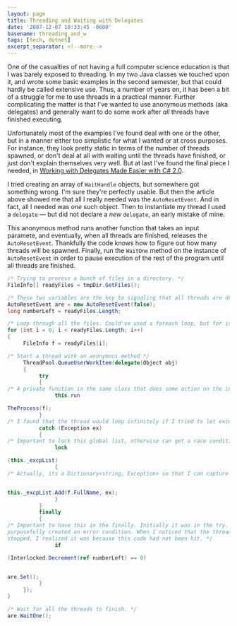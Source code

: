 ```yaml
---
layout: page
title: Threading and Waiting with Delegates
date: '2007-12-07 10:33:45 -0600'
basename: threading_and_w
tags: [tech, dotnet]
excerpt_separator: <!--more-->
---
```


One of the casualties of not having a full computer science education is that I
was barely exposed to threading. In my two Java classes we touched upon it, and
wrote some basic examples in the second semester, but that could hardly be
called extensive use. Thus, a number of years on, it has been a bit of a
struggle for me to use threads in a practical manner. Further complicating the
matter is that I've wanted to use anonymous methods (aka delegates) and
generally want to do some work after _all_ threads have finished executing.

<!--more-->

Unfortunately most of the examples I've found deal with one or the other, but in
a manner either too simplistic for what I wanted or at cross purposes. For
instance, they look pretty static in terms of the number of threads spawned, or
don't deal at all with waiting until the threads have finished, or just don't
explain themselves very well. But at last I've found the final piece I needed,
in <a href="http://www.codeguru.com/columns/experts/article.php/c4767/">Working
with Delegates Made Easier with C# 2.0</a>.

I tried creating an array of `WaitHandle` objects, but somewhere got something
wrong. I'm sure they're perfectly usable. But then the article above showed me
that all I really needed was the `AutoResetEvent`. And in fact, all I needed was
_one_ such object. Then to instantiate my thread I used a `delegate` &mdash; but
did not declare a _new_ `delegate`, an early mistake of mine.

This anonymous method runs another function that takes an input paramete, and
eventually, when all threads are finished, releases the `AutoResetEvent`.
Thankfully the code knows how to figure out how many threads will be spawned.
Finally, run the `WaitOne` method on the instance of `AutoResetEvent` in order
to pause execution of the rest of the program until all threads are finished.

```csharp
/* Trying to process a bunch of files in a directory. */
FileInfo[] readyFiles = tmpDir.GetFiles();

/* These two variables are the key to signaling that all threads are done. */
AutoResetEvent are = new AutoResetEvent(false);
long numberLeft = readyFiles.Length;

/* Loop through all the files. Could've used a foreach loop, but for is slightly faster */
for (int i = 0; i < readyFiles.Length; i++)
{
     FileInfo f = readyFiles[i];

/* Start a thread with an anonymous method */
     ThreadPool.QueueUserWorkItem(delegate(Object obj)
     {
          try
          {
/* A private function in the same class that does some action on the input file */
               this.run

TheProcess(f);
          }
/* I found that the thread would loop infinitely if I tried to let exceptions go, therefore I just catch the exceptions and add them to a list. */
          catch (Exception ex)
          {
/* Important to lock this global list, otherwise can get a race condition. */
               lock

(this._excpList)
               {
/* Actually, its a Dictionary<string, Exception> so that I can capture the file name and the exception together. */


this._excpList.Add(f.FullName, ex);
               }
          }
          finally
          {
/* Important to have this in the finally. Initially it was in the try. I
purposefully created an error condition. When I noticed that the threads never
stopped, I realized it was because this code had not been hit. */
               if

(Interlocked.Decrement(ref numberLeft) == 0)


are.Set();
          }
     });
}

/* Wait for all the threads to finish. */
are.WaitOne();
```
